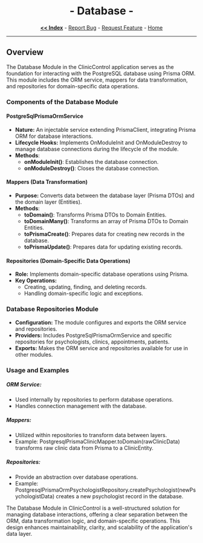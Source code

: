 <br/>
<p align="center">
  <h1 align="center"> - Database -</h3>

  <p align="center">
    <a href="https://github.com/ItaloRAmaral/cliniccontrol/tree/main/docs"><strong><< Index</strong></a>
    -
    <a href="https://github.com/italoRAmaral/cliniccontrol/issues">Report Bug</a>
    -
    <a href="https://github.com/italoRAmaral/cliniccontrol/issues">Request Feature</a>
    -
    <a href="https://github.com/ItaloRAmaral/cliniccontrol">Home</a>
  </p>
</p>

---

## Overview

The Database Module in the ClinicControl application serves as the foundation for interacting with the PostgreSQL database using Prisma ORM. This module includes the ORM service, mappers for data transformation, and repositories for domain-specific data operations.

### Components of the Database Module

#### PostgreSqlPrismaOrmService

- **Nature:** An injectable service extending PrismaClient, integrating Prisma ORM for database interactions.
- **Lifecycle Hooks:** Implements OnModuleInit and OnModuleDestroy to manage database connections during the lifecycle of the module.
- **Methods**:
  - **onModuleInit()**: Establishes the database connection.
  - **onModuleDestroy()**: Closes the database connection.

#### Mappers (Data Transformation)

- **Purpose:** Converts data between the database layer (Prisma DTOs) and the domain layer (Entities).
- **Methods**:
  - **toDomain()**: Transforms Prisma DTOs to Domain Entities.
  - **toDomainMany()**: Transforms an array of Prisma DTOs to Domain Entities.
  - **toPrismaCreate()**: Prepares data for creating new records in the database.
  - **toPrismaUpdate()**: Prepares data for updating existing records.

#### Repositories (Domain-Specific Data Operations)

- **Role:** Implements domain-specific database operations using Prisma.
- **Key Operations:**
  - Creating, updating, finding, and deleting records.
  - Handling domain-specific logic and exceptions.

### Database Repositories Module

- **Configuration:** The module configures and exports the ORM service and repositories.
- **Providers:** Includes PostgreSqlPrismaOrmService and specific repositories for psychologists, clinics, appointments, patients.
- **Exports:** Makes the ORM service and repositories available for use in other modules.

### Usage and Examples

##### ORM Service:

- Used internally by repositories to perform database operations.
- Handles connection management with the database.

##### Mappers:

- Utilized within repositories to transform data between layers.
- Example: PostgresqlPrismaClinicMapper.toDomain(rawClinicData) transforms raw clinic data from Prisma to a ClinicEntity.

##### Repositories:

- Provide an abstraction over database operations.
- Example: PostgresqlPrismaOrmPsychologistRepository.createPsychologist(newPsychologistData) creates a new psychologist record in the database.

The Database Module in ClinicControl is a well-structured solution for managing database interactions, offering a clear separation between the ORM, data transformation logic, and domain-specific operations. This design enhances maintainability, clarity, and scalability of the application's data layer.
